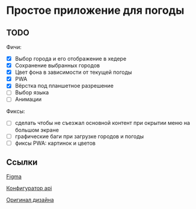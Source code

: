 # Простое приложение для погоды

## TODO

Фичи:
- [x] Выбор города и его отображение в хедере
- [x] Сохранение выбранных городов
- [x] Цвет фона в зависимости от текущей погоды
- [x] PWA
- [x] Вёрстка под планшетное разрешение
- [ ] Выбор языка
- [ ] Анимации

Фиксы:
- [ ] сделать чтобы не съезжал основной контент при окрытии меню на большом экране
- [ ] графические баги при загрузке городов и погоды
- [ ] фиксы PWA: картинок и цветов

## Ссылки

[Figma](https://www.figma.com/file/crZkkzzuNlM5eXyYzOblu3/Untitled?type=design&node-id=0-1&mode=design&t=9g0hA3eW0OQkrsbE-0)

[Конфигуратор api](https://open-meteo.com/en/docs#latitude=55.0415&longitude=82.9346&hourly=temperature_2m,relativehumidity_2m,apparent_temperature,visibility,windspeed_10m&daily=weathercode,temperature_2m_max,temperature_2m_min,apparent_temperature_max,apparent_temperature_min&current_weather=true&timezone=auto)

[Оригинал дизайна](https://dribbble.com/shots/20675054-Mobile-Weather-app)
